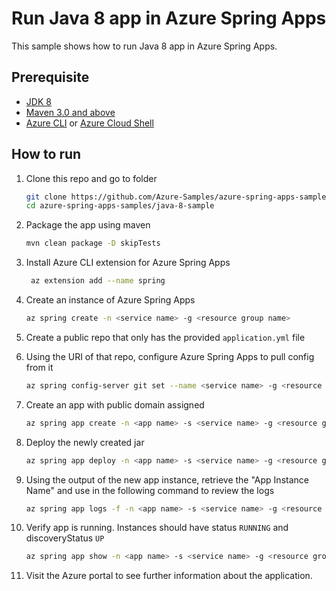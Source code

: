 # Run Java 8 app in Azure Spring Apps

This sample shows how to run Java 8 app in Azure Spring Apps.

## Prerequisite

* [JDK 8](https://docs.microsoft.com/azure/java/jdk/java-jdk-install)
* [Maven 3.0 and above](http://maven.apache.org/install.html)
* [Azure CLI](https://docs.microsoft.com/cli/azure/install-azure-cli?view=azure-cli-latest) or [Azure Cloud Shell](https://docs.microsoft.com/azure/cloud-shell/overview)

## How to run

1. Clone this repo and go to folder

    ```bash
    git clone https://github.com/Azure-Samples/azure-spring-apps-samples
    cd azure-spring-apps-samples/java-8-sample
    ```

1. Package the app using maven

    ```bash
    mvn clean package -D skipTests
    ```

1. Install Azure CLI extension for Azure Spring Apps

   ```bash
    az extension add --name spring
    ```

1. Create an instance of Azure Spring Apps

    ```bash
    az spring create -n <service name> -g <resource group name>
    ```

1. Create a public repo that only has the provided `application.yml` file

1. Using the URI of that repo, configure Azure Spring Apps to pull config from it

    ```bash
    az spring config-server git set --name <service name> -g <resource group name> --uri <my config git repo>
    ```

1. Create an app with public domain assigned

    ```bash
    az spring app create -n <app name> -s <service name> -g <resource group name> --runtime-version Java_8 --is-public true
    ```

1. Deploy the newly created jar

    ```bash
    az spring app deploy -n <app name> -s <service name> -g <resource group name> --artifact-path ./target/java8-ASC-demo-0.0.1-SNAPSHOT.jar
    ```

1. Using the output of the new app instance, retrieve the "App Instance Name" and use in the following command to review the logs

    ```bash
    az spring app logs -f -n <app name> -s <service name> -g <resource group name>
    ```

1. Verify app is running. Instances should have status `RUNNING` and discoveryStatus `UP`

    ```bash
    az spring app show -n <app name> -s <service name> -g <resource group name>
    ```

1. Visit the Azure portal to see further information about the application.
